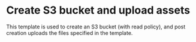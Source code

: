 # Create S3 bucket and upload assets
This template is used to create an S3 bucket (with read policy), and post creation uploads the files specified in the template.

